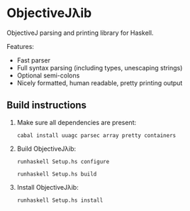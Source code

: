 ObjectiveJ&#955;ib
================================

ObjectiveJ parsing and printing library for Haskell.

Features:

- Fast parser
- Full syntax parsing (including types, unescaping strings)
- Optional semi-colons
- Nicely formatted, human readable, pretty printing output

Build instructions
------------------

1.  Make sure all dependencies are present:

    `cabal install uuagc parsec array pretty containers`

2.  Build ObjectiveJ&#955;ib:

    `runhaskell Setup.hs configure`

    `runhaskell Setup.hs build`

3.  Install ObjectiveJ&#955;ib:

    `runhaskell Setup.hs install`
